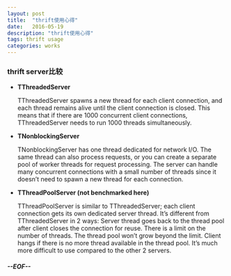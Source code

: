 ```yaml
---
layout: post
title:  "thrift使用心得"
date:   2016-05-19
description: "thrift使用心得"
tags: thrift usage
categories: works
---
```


### thrift server比较

* **TThreadedServer**

	TThreadedServer spawns a new thread for each client connection, and each thread remains alive until the client connection is closed. This means that if there are 1000 concurrent client connections, TThreadedServer needs to run 1000 threads simultaneously.

* **TNonblockingServer**

	TNonblockingServer has one thread dedicated for network I/O. The same thread can also process requests, or you can create a separate pool of worker threads for request processing. The server can handle many concurrent connections with a small number of threads since it doesn’t need to spawn a new thread for each connection.

* **TThreadPoolServer (not benchmarked here)**

	TThreadPoolServer is similar to TThreadedServer; each client connection gets its own dedicated server thread. It’s different from TThreadedServer in 2 ways:
Server thread goes back to the thread pool after client closes the connection for reuse. There is a limit on the number of threads. The thread pool won’t grow beyond the limit. Client hangs if there is no more thread available in the thread pool. It’s much more difficult to use compared to the other 2 servers.


##### --EOF--

